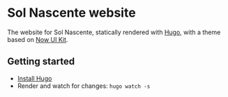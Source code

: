 # Sol Nascente website
The website for Sol Nascente, statically rendered with [Hugo](https://gohugo.io/), with a theme based on [Now UI Kit](https://demos.creative-tim.com/now-ui-kit/).

## Getting started
* [Install Hugo](https://gohugo.io/getting-started/installing)
* Render and watch for changes: `hugo watch -s` 
